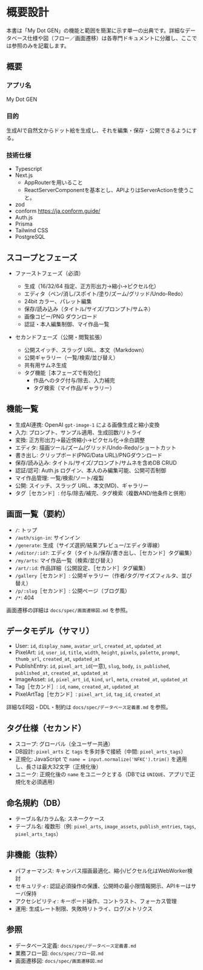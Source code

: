 # 概要設計

本書は「My Dot GEN」の機能と範囲を簡潔に示す単一の出典です。詳細なデータベース仕様や図（フロー／画面遷移）は各専門ドキュメントに分離し、ここでは参照のみを記載します。

## 概要

### アプリ名

My Dot GEN

### 目的

生成AIで自然文からドット絵を生成し、それを編集・保存・公開できるようにする。

### 技術仕様

- Typescript
- Next.js
  - AppRouterを用いること
  - ReactServerComponentを基本とし、APIよりはServerActionを使うこと。
- zod
- conform https://ja.conform.guide/
- Auth.js
- Prisma
- Tailwind CSS
- PostgreSQL

## スコープとフェーズ

- ファーストフェーズ（必須）
  - 生成（16/32/64 指定、正方形出力→縮小→ピクセル化）
  - エディタ（ペン/消し/スポイト/塗り/ズーム/グリッド/Undo-Redo）
  - 24bit カラー、パレット編集
  - 保存/読み込み（タイトル/サイズ/プロンプト/サムネ）
  - 画像コピー/PNG ダウンロード
  - 認証・本人編集制御、マイ作品一覧

- セカンドフェーズ（公開・閲覧拡張）
  - 公開スイッチ、スラッグ URL、本文（Markdown）
  - 公開ギャラリー（一覧/検索/並び替え）
  - 共有用サムネ生成
  - タグ機能［本フェーズで有効化］
    - 作品へのタグ付与/除去、入力補完
    - タグ検索（マイ作品/ギャラリー）

## 機能一覧

- 生成AI連携: OpenAI `gpt-image-1` による画像生成と縮小変換
- 入力: プロンプト、サンプル適用、生成回数/リトライ
- 変換: 正方形出力→最近傍縮小→ピクセル化→余白調整
- エディタ: 描画ツール/ズーム/グリッド/Undo-Redo/ショートカット
- 書き出し: クリップボード(PNG/Data URL)/PNGダウンロード
- 保存/読み込み: タイトル/サイズ/プロンプト/サムネを含めDB CRUD
- 認証/認可: Auth.js ログイン、本人のみ編集可能、公開可否制御
- マイ作品管理: 一覧/検索/ソート/複製
- 公開: スイッチ、スラッグ URL、本文(MD)、ギャラリー
- タグ［セカンド］: 付与/除去/補完、タグ検索（複数AND/他条件と併用）

## 画面一覧（要約）

- `/`: トップ
- `/auth/sign-in`: サインイン
- `/generate`: 生成（サイズ選択/結果プレビュー/エディタ導線）
- `/editor/:id?`: エディタ（タイトル/保存/書き出し、［セカンド］タグ編集）
- `/my/arts`: マイ作品一覧（検索/並び替え）
- `/art/:id`: 作品詳細（公開設定、［セカンド］タグ編集）
- `/gallery`［セカンド］: 公開ギャラリー（作者/タグ/サイズフィルタ、並び替え）
- `/p/:slug`［セカンド］: 公開ページ（ブログ風）
- `/*`: 404

画面遷移の詳細は `docs/spec/画面遷移図.md` を参照。

## データモデル（サマリ）

- User: `id`, `display_name`, `avatar_url`, `created_at`, `updated_at`
- PixelArt: `id`, `user_id`, `title`, `width`, `height`, `pixels`, `palette`, `prompt`, `thumb_url`, `created_at`, `updated_at`
- PublishEntry: `id`, `pixel_art_id`(一意), `slug`, `body`, `is_published`, `published_at`, `created_at`, `updated_at`
- ImageAsset: `id`, `pixel_art_id`, `kind`, `url`, `meta`, `created_at`, `updated_at`
- Tag［セカンド］: `id`, `name`, `created_at`, `updated_at`
- PixelArtTag［セカンド］: `pixel_art_id`, `tag_id`, `created_at`

詳細なER図・DDL・制約は `docs/spec/データベース定義書.md` を参照。

## タグ仕様（セカンド）

- スコープ: グローバル（全ユーザー共通）
- DB設計: `pixel_arts` と `tags` を多対多で接続（中間: `pixel_arts_tags`）
- 正規化: JavaScript で `name = input.normalize('NFKC').trim()` を適用し、長さは最大32文字（正規化後）
- ユニーク: 正規化後の `name` をユニークとする（DBでは `UNIQUE`、アプリで正規化を必須適用）

## 命名規約（DB）

- テーブル名/カラム名: スネークケース
- テーブル名: 複数形（例: `pixel_arts`, `image_assets`, `publish_entries`, `tags`, `pixel_arts_tags`）

## 非機能（抜粋）

- パフォーマンス: キャンバス描画最適化、縮小/ピクセル化はWebWorker検討
- セキュリティ: 認証必須操作の保護、公開時の最小限情報開示、APIキーはサーバ保持
- アクセシビリティ: キーボード操作、コントラスト、フォーカス管理
- 運用: 生成レート制限、失敗時リトライ、ログ/メトリクス

## 参照

- データベース定義: `docs/spec/データベース定義書.md`
- 業務フロー図: `docs/spec/フロー図.md`
- 画面遷移図: `docs/spec/画面遷移図.md`

